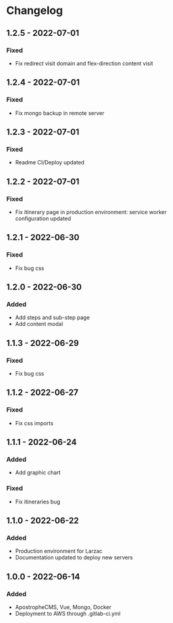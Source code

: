 # Changelog

## 1.2.5 - 2022-07-01

### Fixed

- Fix redirect visit domain and flex-direction content visit

## 1.2.4 - 2022-07-01

### Fixed

- Fix mongo backup in remote server

## 1.2.3 - 2022-07-01

### Fixed

- Readme CI/Deploy updated

## 1.2.2 - 2022-07-01

### Fixed

- Fix itinerary page in production environment: service worker configuration updated

## 1.2.1 - 2022-06-30

### Fixed

- Fix bug css

## 1.2.0 - 2022-06-30

### Added

- Add steps and sub-step page
- Add content modal

## 1.1.3 - 2022-06-29

### Fixed

- Fix bug css

## 1.1.2 - 2022-06-27

### Fixed

- Fix css imports

## 1.1.1 - 2022-06-24

### Added

- Add graphic chart

### Fixed

- Fix itineraries bug

## 1.1.0 - 2022-06-22

### Added

- Production environment for Larzac
- Documentation updated to deploy new servers

## 1.0.0 - 2022-06-14

### Added

- ApostropheCMS, Vue, Mongo, Docker
- Deployment to AWS through .gitlab-ci.yml
